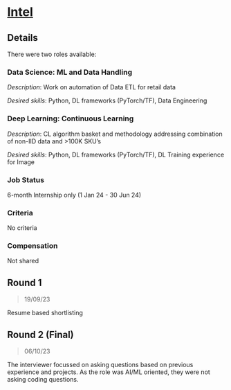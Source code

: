 # [Intel](https://www.intel.com/)

## Details

There were two roles available:

### Data Science: ML and Data Handling

_Description_:
  Work on automation of Data ETL for retail data

_Desired skills_:
  Python, DL frameworks (PyTorch/TF), Data Engineering	

### Deep Learning: Continuous Learning

_Description_:
  CL algorithm basket and methodology addressing combination of non-IID data and >100K SKU’s

_Desired skills_:
  Python, DL frameworks (PyTorch/TF), DL Training experience for Image

### Job Status

6-month Internship only (1 Jan 24 - 30 Jun 24)

### Criteria

No criteria

[comment]: # (Any other details go under this. This is a comment)

### Compensation

Not shared

[comment]: # (Details about the rounds go under this comment.)

## Round 1

> 19/09/23

Resume based shortlisting

## Round 2 (Final)

> 06/10/23

The interviewer focussed on asking questions based on previous experience and projects.
As the role was AI/ML oriented, they were not asking coding questions.
